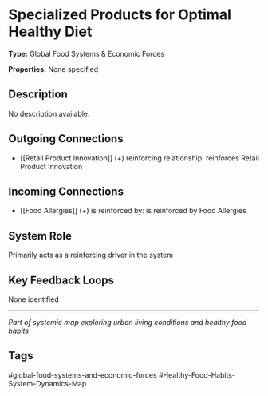 # Specialized  Products  for Optimal  Healthy Diet

**Type:** Global Food Systems & Economic Forces

**Properties:** None specified

## Description
No description available.

## Outgoing Connections
- [[Retail Product Innovation]] (+) reinforcing relationship: reinforces Retail Product Innovation

## Incoming Connections
- [[Food Allergies]] (+) is reinforced by: is reinforced by Food Allergies

## System Role
Primarily acts as a reinforcing driver in the system

## Key Feedback Loops
None identified

---
*Part of systemic map exploring urban living conditions and healthy food habits*

## Tags
#global-food-systems-and-economic-forces #Healthy-Food-Habits-System-Dynamics-Map
